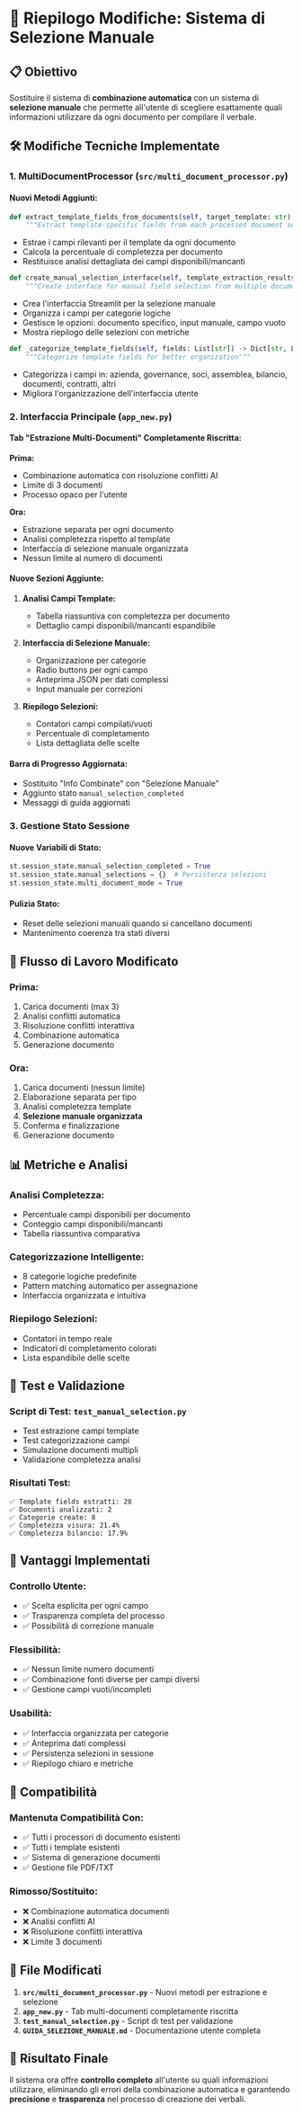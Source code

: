 # 🔧 Riepilogo Modifiche: Sistema di Selezione Manuale

## 📋 Obiettivo
Sostituire il sistema di **combinazione automatica** con un sistema di **selezione manuale** che permette all'utente di scegliere esattamente quali informazioni utilizzare da ogni documento per compilare il verbale.

## 🛠️ Modifiche Tecniche Implementate

### 1. **MultiDocumentProcessor** (`src/multi_document_processor.py`)

#### **Nuovi Metodi Aggiunti:**

```python
def extract_template_fields_from_documents(self, target_template: str) -> Dict[str, Any]:
    """Extract template-specific fields from each processed document separately"""
```
- Estrae i campi rilevanti per il template da ogni documento
- Calcola la percentuale di completezza per documento
- Restituisce analisi dettagliata dei campi disponibili/mancanti

```python
def create_manual_selection_interface(self, template_extraction_results: Dict[str, Any]) -> Dict[str, Any]:
    """Create interface for manual field selection from multiple documents"""
```
- Crea l'interfaccia Streamlit per la selezione manuale
- Organizza i campi per categorie logiche
- Gestisce le opzioni: documento specifico, input manuale, campo vuoto
- Mostra riepilogo delle selezioni con metriche

```python
def _categorize_template_fields(self, fields: List[str]) -> Dict[str, List[str]]:
    """Categorize template fields for better organization"""
```
- Categorizza i campi in: azienda, governance, soci, assemblea, bilancio, documenti, contratti, altri
- Migliora l'organizzazione dell'interfaccia utente

### 2. **Interfaccia Principale** (`app_new.py`)

#### **Tab "Estrazione Multi-Documenti" Completamente Riscritta:**

**Prima:**
- Combinazione automatica con risoluzione conflitti AI
- Limite di 3 documenti
- Processo opaco per l'utente

**Ora:**
- Estrazione separata per ogni documento
- Analisi completezza rispetto al template
- Interfaccia di selezione manuale organizzata
- Nessun limite al numero di documenti

#### **Nuove Sezioni Aggiunte:**

1. **Analisi Campi Template:**
   - Tabella riassuntiva con completezza per documento
   - Dettaglio campi disponibili/mancanti espandibile

2. **Interfaccia di Selezione Manuale:**
   - Organizzazione per categorie
   - Radio buttons per ogni campo
   - Anteprima JSON per dati complessi
   - Input manuale per correzioni

3. **Riepilogo Selezioni:**
   - Contatori campi compilati/vuoti
   - Percentuale di completamento
   - Lista dettagliata delle scelte

#### **Barra di Progresso Aggiornata:**
- Sostituito "Info Combinate" con "Selezione Manuale"
- Aggiunto stato `manual_selection_completed`
- Messaggi di guida aggiornati

### 3. **Gestione Stato Sessione**

#### **Nuove Variabili di Stato:**
```python
st.session_state.manual_selection_completed = True
st.session_state.manual_selections = {}  # Persistenza selezioni
st.session_state.multi_document_mode = True
```

#### **Pulizia Stato:**
- Reset delle selezioni manuali quando si cancellano documenti
- Mantenimento coerenza tra stati diversi

## 🔄 Flusso di Lavoro Modificato

### **Prima:**
1. Carica documenti (max 3)
2. Analisi conflitti automatica
3. Risoluzione conflitti interattiva
4. Combinazione automatica
5. Generazione documento

### **Ora:**
1. Carica documenti (nessun limite)
2. Elaborazione separata per tipo
3. Analisi completezza template
4. **Selezione manuale organizzata**
5. Conferma e finalizzazione
6. Generazione documento

## 📊 Metriche e Analisi

### **Analisi Completezza:**
- Percentuale campi disponibili per documento
- Conteggio campi disponibili/mancanti
- Tabella riassuntiva comparativa

### **Categorizzazione Intelligente:**
- 8 categorie logiche predefinite
- Pattern matching automatico per assegnazione
- Interfaccia organizzata e intuitiva

### **Riepilogo Selezioni:**
- Contatori in tempo reale
- Indicatori di completamento colorati
- Lista espandibile delle scelte

## 🧪 Test e Validazione

### **Script di Test:** `test_manual_selection.py`
- Test estrazione campi template
- Test categorizzazione campi
- Simulazione documenti multipli
- Validazione completezza analisi

### **Risultati Test:**
```
✅ Template fields estratti: 28
✅ Documenti analizzati: 2  
✅ Categorie create: 8
✅ Completezza visura: 21.4%
✅ Completezza bilancio: 17.9%
```

## 🎯 Vantaggi Implementati

### **Controllo Utente:**
- ✅ Scelta esplicita per ogni campo
- ✅ Trasparenza completa del processo
- ✅ Possibilità di correzione manuale

### **Flessibilità:**
- ✅ Nessun limite numero documenti
- ✅ Combinazione fonti diverse per campi diversi
- ✅ Gestione campi vuoti/incompleti

### **Usabilità:**
- ✅ Interfaccia organizzata per categorie
- ✅ Anteprima dati complessi
- ✅ Persistenza selezioni in sessione
- ✅ Riepilogo chiaro e metriche

## 🔧 Compatibilità

### **Mantenuta Compatibilità Con:**
- ✅ Tutti i processori di documento esistenti
- ✅ Tutti i template esistenti
- ✅ Sistema di generazione documenti
- ✅ Gestione file PDF/TXT

### **Rimosso/Sostituito:**
- ❌ Combinazione automatica documenti
- ❌ Analisi conflitti AI
- ❌ Risoluzione conflitti interattiva
- ❌ Limite 3 documenti

## 📁 File Modificati

1. **`src/multi_document_processor.py`** - Nuovi metodi per estrazione e selezione
2. **`app_new.py`** - Tab multi-documenti completamente riscritta
3. **`test_manual_selection.py`** - Script di test per validazione
4. **`GUIDA_SELEZIONE_MANUALE.md`** - Documentazione utente completa

## 🎉 Risultato Finale

Il sistema ora offre **controllo completo** all'utente su quali informazioni utilizzare, eliminando gli errori della combinazione automatica e garantendo **precisione** e **trasparenza** nel processo di creazione dei verbali. 